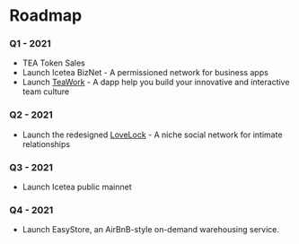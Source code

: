 # Roadmap

### Q1 - 2021
- TEA Token Sales
- Launch Icetea BizNet - A permissioned network for business apps
- Launch [TeaWork](https://teawork.io/ "TeaWork's Homepage") - A dapp help you build your innovative and interactive team culture 
### Q2 - 2021
- Launch the redesigned [LoveLock](https://lovelock.one/ "LoveLock's Homepage") - A niche social network for intimate relationships
### Q3 - 2021
- Launch Icetea public mainnet
### Q4 - 2021
- Launch EasyStore, an AirBnB-style on-demand warehousing service.
